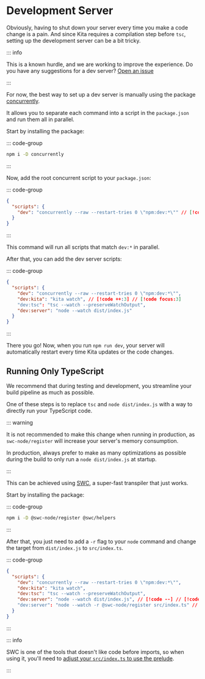 # Development Server

Obviously, having to shut down your server every time you make a code change is
a pain. And since Kita requires a compilation step before `tsc`, setting up the
development server can be a bit tricky.

::: info

This is a known hurdle, and we are working to improve the experience. Do you
have any suggestions for a dev server?
[Open an issue](https://github.com/kitajs/kitajs/issues/new/choose)

:::

For now, the best way to set up a dev server is manually using the package
[concurrently](https://www.npmjs.com/package/concurrently).

It allows you to separate each command into a script in the `package.json` and
run them all in parallel.

Start by installing the package:

::: code-group

```sh [Terminal]
npm i -D concurrently
```

:::

Now, add the root concurrent script to your `package.json`:

::: code-group

```json [package.json]
{
  "scripts": {
    "dev": "concurrently --raw --restart-tries 0 \"npm:dev:*\"" // [!code focus]
  }
}
```

:::

This command will run all scripts that match `dev:*` in parallel.

After that, you can add the dev server scripts:

::: code-group

```json [package.json]
{
  "scripts": {
    "dev": "concurrently --raw --restart-tries 0 \"npm:dev:*\"",
    "dev:kita": "kita watch", // [!code ++:3] // [!code focus:3]
    "dev:tsc": "tsc --watch --preserveWatchOutput",
    "dev:server": "node --watch dist/index.js"
  }
}
```

:::

There you go! Now, when you run `npm run dev`, your server will automatically
restart every time Kita updates or the code changes.

## Running Only TypeScript

We recommend that during testing and development, you streamline your build
pipeline as much as possible.

One of these steps is to replace `tsc` and `node dist/index.js` with a way to
directly run your TypeScript code.

::: warning

It is not recommended to make this change when running in production, as
`swc-node/register` will increase your server's memory consumption.

In production, always prefer to make as many optimizations as possible during
the build to only run a `node dist/index.js` at startup.

:::

This can be achieved using [SWC](https://swc.rs/), a super-fast transpiler that
just works.

Start by installing the package:

::: code-group

```sh [Terminal]
npm i -D @swc-node/register @swc/helpers
```

:::

After that, you just need to add a `-r` flag to your `node` command and change
the target from `dist/index.js` to `src/index.ts`.

::: code-group

```json [package.json]
{
  "scripts": {
    "dev": "concurrently --raw --restart-tries 0 \"npm:dev:*\"",
    "dev:kita": "kita watch",
    "dev:tsc": "tsc --watch --preserveWatchOutput",
    "dev:server": "node --watch dist/index.js", // [!code --] // [!code focus:2]
    "dev:server": "node --watch -r @swc-node/register src/index.ts" // [!code ++]
  }
}
```

:::

::: info

SWC is one of the tools that doesn't like code before imports, so when using it,
you'll need to
[adjust your `src/index.ts` to use the prelude](../concepts/routing.md#using-a-prelude-file).

:::
